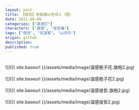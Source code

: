 ```yaml
---
layout: post
title: 【俊哲】老板娘以色侍人（图）
date: 2021-08-09
categories: ["浪浪钉"]
characters: ["龚俊", "张哲瀚"]
tags: ["俊哲", "天涯客", "山河令"]
origin: github
description: 
published: true
---
```


<br>
![]({{ site.baseurl }}/assets/media/image/温感栀子花.旗袍2.jpg)
<br><br>
![]({{ site.baseurl }}/assets/media/image/温感栀子花2.jpg)
<br><br>
![]({{ site.baseurl }}/assets/media/image/温感俊哲.旗袍2.jpg)
<br><br>
![]({{ site.baseurl }}/assets/media/image/温感俊哲2.jpg)
